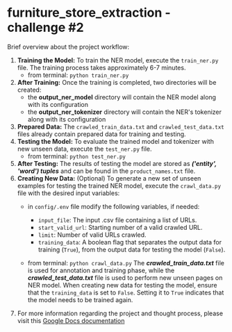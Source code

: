 # furniture_store_extraction - challenge #2

Brief overview about the project workflow:

1. **Training the Model:** To train the NER model, execute the `train_ner.py` file. The training process takes approximately 6-7 minutes.
   - from terminal: `python train_ner.py`
2. **After Training:** Once the training is completed, two directories will be created:
   - the **output_ner_model** directory will contain the NER model along with its configuration
   - the **output_ner_tokenizer** directory will contain the NER's tokenizer along with its configuration
3. **Prepared Data:** The `crawled_train_data.txt` and `crawled_test_data.txt` files already contain prepared data for training and testing.
4. **Testing the Model:** To evaluate the trained model and tokenizer with new unseen data, execute the `test_ner.py` file.
   - from terminal: `python test_ner.py`
5. **After Testing:** The results of testing the model are stored as ***('entity', 'word') tuples*** and can be found in the `product_names.txt` file.
6. **Creating New Data:** (Optional) To generate a new set of unseen examples for testing the trained NER model, 
execute the `crawl_data.py` file with the desired input variables:
   - in `config/.env` file modify the following variables, if needed:
       - `input_file`: The input .csv file containing a list of URLs.
       - `start_valid_url`: Starting number of a valid crawled URL.
       - `limit`: Number of valid URLs crawled.
       - `training_data`: A boolean flag that separates the output data for training (`True`), from the output data for testing the model (`False`).
   
   - from terminal: `python crawl_data.py`
   The ***crawled_train_data.txt*** file is used for annotation and training phase, 
   while the ***crawled_test_data.txt*** file is used to perform new unseen pages on NER model. 
   When creating new data for testing the model, ensure that the `training_data` is set to `False`. Setting it to `True` indicates that the model needs to be trained again.
7. For more information regarding the project and thought process, please visit this [Google Docs documentation](https://docs.google.com/document/d/1uQrA2weAnQ0KJe-A3IeMbnY54yZ-uBIgSt8anb8_YoY/edit?usp=sharing)